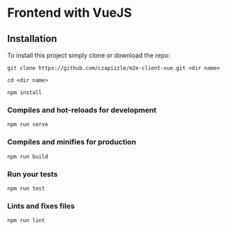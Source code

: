 # Frontend with VueJS


## Installation

To install this project simply clone or download the repo:

`git clone https://github.com/czapizzle/m2e-client-vue.git <dir name>`

`cd <dir name>`

`npm install`


### Compiles and hot-reloads for development
```
npm run serve
```

### Compiles and minifies for production
```
npm run build
```

### Run your tests
```
npm run test
```

### Lints and fixes files
```
npm run lint
```
